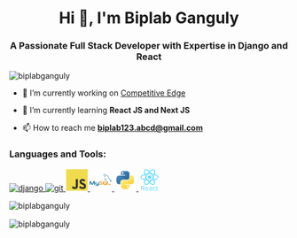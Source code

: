 <h1 align="center">Hi 👋, I'm Biplab Ganguly</h1>
<h3 align="center">A Passionate Full Stack Developer with Expertise in Django and React</h3>

<p align="left"> <img src="https://komarev.com/ghpvc/?username=biplabganguly&label=Profile%20views&color=0e75b6&style=flat" alt="biplabganguly" /> </p>

- 🔭 I’m currently working on [Competitive Edge](https://github.com/BiplabGanguly/competitiveEdge.git)

- 🌱 I’m currently learning **React JS and Next JS**

- 📫 How to reach me **biplab123.abcd@gmail.com**


<h3 align="left">Languages and Tools:</h3>
<p align="left"> <a href="https://www.djangoproject.com/" target="_blank" rel="noreferrer"> <img src="https://cdn.worldvectorlogo.com/logos/django.svg" alt="django" width="40" height="40"/> </a> <a href="https://git-scm.com/" target="_blank" rel="noreferrer"> <img src="https://www.vectorlogo.zone/logos/git-scm/git-scm-icon.svg" alt="git" width="40" height="40"/> </a> <a href="https://developer.mozilla.org/en-US/docs/Web/JavaScript" target="_blank" rel="noreferrer"> <img src="https://raw.githubusercontent.com/devicons/devicon/master/icons/javascript/javascript-original.svg" alt="javascript" width="40" height="40"/> </a> <a href="https://www.mysql.com/" target="_blank" rel="noreferrer"> <img src="https://raw.githubusercontent.com/devicons/devicon/master/icons/mysql/mysql-original-wordmark.svg" alt="mysql" width="40" height="40"/> </a> <a href="https://www.python.org" target="_blank" rel="noreferrer"> <img src="https://raw.githubusercontent.com/devicons/devicon/master/icons/python/python-original.svg" alt="python" width="40" height="40"/> </a> <a href="https://reactjs.org/" target="_blank" rel="noreferrer"> <img src="https://raw.githubusercontent.com/devicons/devicon/master/icons/react/react-original-wordmark.svg" alt="react" width="40" height="40"/> </a> </p>

<p><img align="center" src="https://github-readme-stats.vercel.app/api/top-langs?username=biplabganguly&show_icons=true&locale=en&layout=compact" alt="biplabganguly" /></p>

<p><img align="center" src="https://github-readme-streak-stats.herokuapp.com/?user=biplabganguly&" alt="biplabganguly" /></p>

